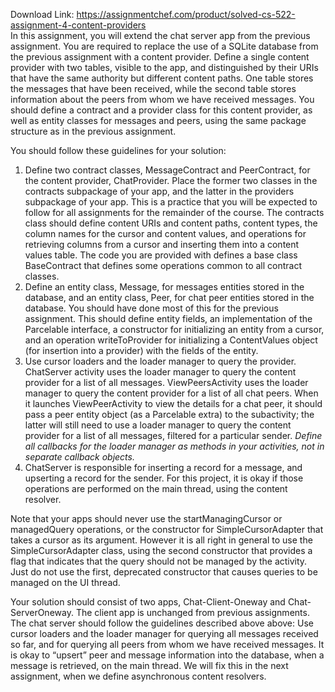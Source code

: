 Download Link: https://assignmentchef.com/product/solved-cs-522-assignment-4-content-providers
<br>
In this assignment, you will extend the chat server app from the previous assignment.  You are required to replace the use of a SQLite database from the previous assignment with a content provider.  Define a single content provider with two tables, visible to the app, and distinguished by their URIs that have the same authority but different content paths.  One table stores the messages that have been received, while the second table stores information about the peers from whom we have received messages. You should define a contract and a provider class for this content provider, as well as entity classes for messages and peers, using the same package structure as in the previous assignment.

You should follow these guidelines for your solution:

<ol>

 <li>Define two contract classes, MessageContract and PeerContract, for the content provider, ChatProvider. Place the former two classes in the contracts subpackage of your app, and the latter in the providers subpackage of your app.  This is a practice that you will be expected to follow for all assignments for the remainder of the course.  The contracts class should define content URIs and content paths, content types, the column names for the cursor and content values, and operations for retrieving columns from a cursor and inserting them into a content values table.  The code you are provided with defines a base class BaseContract that defines some operations common to all contract classes.</li>

 <li>Define an entity class, Message, for messages entities stored in the database, and an entity class, Peer, for chat peer entities stored in the database. You should have done most of this for the previous assignment.  This should define entity fields, an implementation of the Parcelable interface, a constructor for initializing an entity from a cursor, and an operation writeToProvider for initializing a ContentValues object (for insertion into a provider) with the fields of the entity.</li>

 <li>Use cursor loaders and the loader manager to query the provider. ChatServer activity uses the loader manager to query the content provider for a list of all messages. ViewPeersActivity uses the loader manager to query the content provider for a list of all chat peers.  When it launches ViewPeerActivity to view the details for a chat peer, it should pass a peer entity object (as a Parcelable extra) to the subactivity; the latter will still need to use a loader manager to query the content provider for a list of all messages, filtered for a particular sender. <em>Define all callbacks for the loader manager as methods in your activities, not in separate callback objects.</em></li>

 <li>ChatServer is responsible for inserting a record for a message, and upserting a record for the sender. For this project, it is okay if those operations are performed on the main thread, using the content resolver.</li>

</ol>




Note that your apps should never use the startManagingCursor or managedQuery operations, or the constructor for SimpleCursorAdapter that takes a cursor as its argument.  However it is all right in general to use the SimpleCursorAdapter class, using the second constructor that provides a flag that indicates that the query should not be managed by the activity.  Just do not use the first, deprecated constructor that causes queries to be managed on the UI thread.




Your solution should consist of two apps, Chat-Client-Oneway and Chat-ServerOneway.  The client app is unchanged from previous assignments.  The chat server should follow the guidelines described above above: Use cursor loaders and the loader manager for querying all messages received so far, and for querying all peers from whom we have received messages.  It is okay to “upsert” peer and message information into the database, when a message is retrieved, on the main thread.  We will fix this in the next assignment, when we define asynchronous content resolvers.